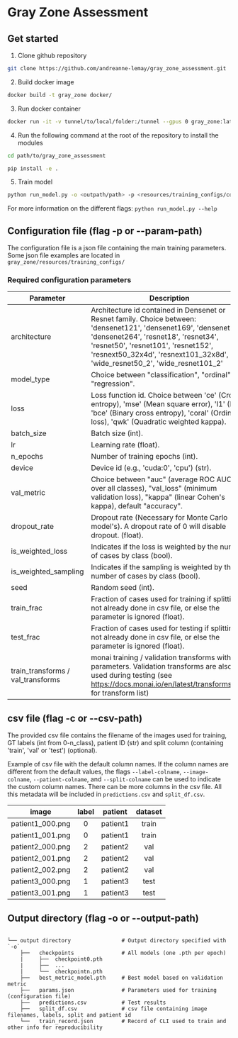 # Gray Zone Assessment

## Get started

1. Clone github repository   
```bash
git clone https://github.com/andreanne-lemay/gray_zone_assessment.git
```
2. Build docker image  
```bash
docker build -t gray_zone docker/
```
3. Run docker container  
```bash
docker run -it -v tunnel/to/local/folder:/tunnel --gpus 0 gray_zone:latest bash
```
4. Run the following command at the root of the repository to install the modules  
```bash
cd path/to/gray_zone_assessment
```
```bash
pip install -e .
```
5. Train model  
```bash
python run_model.py -o <outpath/path> -p <resources/training_configs/config.json> -d <image/data/path> -c <path/csv/file.csv>
```
For more information on the different flags: `python run_model.py --help`  
  
## Configuration file (flag -p or --param-path)  
The configuration file is a json file containing the main training parameters.  
Some json file examples are located in `gray_zone/resources/training_configs/`  

### Required configuration parameters  

|    Parameter   | Description |  
| -------- | --- |  
| architecture |   Architecture id contained in Densenet or Resnet family. Choice between: 'densenet121', 'densenet169', 'densenet201', 'densenet264', 'resnet18', 'resnet34', 'resnet50', 'resnet101', 'resnet152', 'resnext50_32x4d', 'resnext101_32x8d', 'wide_resnet50_2', 'wide_resnet101_2'    |  
| model_type | Choice between "classification", "ordinal", "regression". |  
| loss |  Loss function id. Choice between 'ce' (Cross entropy), 'mse' (Mean square error), 'l1' (L1), 'bce' (Binary cross entropy), 'coral' (Ordinal loss), 'qwk' (Quadratic weighted kappa). |  
| batch_size | Batch size (int). |  
| lr | Learning rate (float). |  
| n_epochs | Number of training epochs (int). |  
| device | Device id (e.g., 'cuda:0', 'cpu') (str).  |   
| val_metric | Choice between "auc" (average ROC AUC over all classes), "val_loss" (minimum validation loss), "kappa" (linear Cohen's kappa), default "accuracy". |  
| dropout_rate | Dropout rate (Necessary for Monte Carlo model's). A dropout rate of 0 will disable dropout. (float). |  
| is_weighted_loss | Indicates if the loss is weighted by the number of cases by class (bool). |  
| is_weighted_sampling |  Indicates if the sampling is weighted by the number of cases by class (bool). |  
| seed | Random seed (int).  |  
| train_frac | Fraction of cases used for training if splitting not already done in csv file, or else the parameter is ignored (float). |  
| test_frac | Fraction of cases used for testing if splitting not already done in csv file, or else the parameter is ignored (float). |  
| train_transforms / val_transforms | monai training / validation transforms with parameters. Validation transforms are also used during testing (see https://docs.monai.io/en/latest/transforms.html for transform list)  |  


## csv file (flag -c or --csv-path)
The provided csv file contains the filename of the images used for training, GT labels (int from 0-n_class), patient ID 
(str) and split column (containing 'train', 'val' or 'test') (optional). 

Example of csv file with the default column names. If the column names are different from the default values,
the flags `--label-colname`, `--image-colname`, `--patient-colname`, and `--split-colname` can 
be used to indicate the custom column names. There can be more columns in the csv file. All this
metadata will be included in `predictions.csv` and `split_df.csv`.

|    image   | label | patient  |  dataset  |
| :--------: | :---: | :------: |  :------: |  
| patient1_000.png |   0   |  patient1  |    train  |
| patient1_001.png |   0   |  patient1  |    train  |
| patient2_000.png |   2   |  patient2  |    val  |
| patient2_001.png |   2   |  patient2  |    val  |
| patient2_002.png |   2   |  patient2  |    val  |
| patient3_000.png |   1   |  patient3  |    test  |
| patient3_001.png |   1   |  patient3  |    test  |

## Output directory (flag -o or --output-path)
```

└── output directory                # Output directory specified with `-o`  
    ├──   checkpoints               # All models (one .pth per epoch)  
    |     ├──  checkpoint0.pth   
    |     ├──  ...  
    |     └──  checkpointn.pth   
    ├──   best_metric_model.pth     # Best model based on validation metric  
    ├──   params.json               # Parameters used for training (configuration file)  
    ├──   predictions.csv           # Test results  
    ├──   split_df.csv              # csv file containing image filenames, labels, split and patient id  
    └──   train_record.json         # Record of CLI used to train and other info for reproducibility  
```
